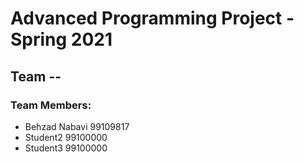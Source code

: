# Advanced Programming Project - Spring 2021
## Team --

### Team Members:
- Behzad Nabavi 99109817
- Student2 99100000
- Student3 99100000
